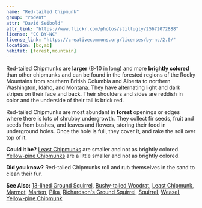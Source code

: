 ```yaml
---
name: "Red-tailed Chipmunk"
group: "rodent"
attr: "David Seibold"
attr_link: "https://www.flickr.com/photos/stillugly/25672072888"
license: "CC BY-NC"
license_link: "https://creativecommons.org/licenses/by-nc/2.0/"
location: [bc,ab]
habitat: [forest,mountain]
---
```

Red-tailed Chipmunks are **larger** (8-10 in long) and more **brightly colored** than other chipmunks and can be found in the forested regions of the Rocky Mountains from southern British Columbia and Alberta to northern Washington, Idaho, and Montana. They have alternating light and dark stripes on their face and back. Their shoulders and sides are reddish in color and the underside of their tail is brick red.

Red-tailed Chipmunks are most abundant in **forest** openings or edges where there is lots of shrubby undergrowth. They collect fir seeds, fruit and seeds from bushes, and leaves and flowers, storing their food in underground holes. Once the hole is full, they cover it, and rake the soil over top of it.

**Could it be?** [Least Chipmunks](/animals/leastchip/) are smaller and not as brightly colored. [Yellow-pine Chipmunks](/animals/yelpchip/) are a little smaller and not as brightly colored.

**Did you know?** Red-tailed Chipmunks roll and rub themselves in the sand to clean their fur.

<!-- generated, do not edit -->
**See Also:**
[13-lined Ground Squirrel](/animals/13linegs/),
[Bushy-tailed Woodrat](/animals/buwrat/),
[Least Chipmunk](/animals/leastchip/),
[Marmot](/animals/marmot/),
[Marten](/animals/marten/),
[Pika](/animals/pika/),
[Richardson's Ground Squirrel](/animals/richgs/),
[Squirrel](/animals/squirrel/),
[Weasel](/animals/weasel/),
[Yellow-pine Chipmunk](/animals/yelpchip/)
